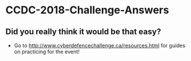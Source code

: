 # CCDC-2018-Challenge-Answers

## Did you really think it would be that easy? 
* Go to http://www.cyberdefencechallenge.ca/resources.html for guides on practicing for the event!
